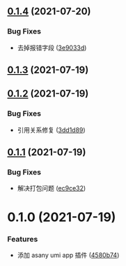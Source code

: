 ## [0.1.4](https://github.com/limaofeng/umi-plugin-app/compare/v0.1.3...v0.1.4) (2021-07-20)


### Bug Fixes

* 去掉报错字段 ([3e9033d](https://github.com/limaofeng/umi-plugin-app/commit/3e9033dcd91bdd41f25d57b13830f280985f3b52))



## [0.1.3](https://github.com/limaofeng/umi-plugin-app/compare/v0.1.2...v0.1.3) (2021-07-19)



## [0.1.2](https://github.com/limaofeng/umi-plugin-app/compare/v0.1.1...v0.1.2) (2021-07-19)


### Bug Fixes

* 引用关系修复 ([3dd1d89](https://github.com/limaofeng/umi-plugin-app/commit/3dd1d893439dc9b1d9360dad7c2c3ff165ac947f))



## [0.1.1](https://github.com/limaofeng/umi-plugin-app/compare/v0.1.0...v0.1.1) (2021-07-19)


### Bug Fixes

* 解决打包问题 ([ec9ce32](https://github.com/limaofeng/umi-plugin-app/commit/ec9ce32f3657cf0d03c4fa894c46b50bd8d2f610))



# 0.1.0 (2021-07-19)


### Features

* 添加 asany umi app 插件 ([4580b74](https://github.com/limaofeng/umi-plugin-app/commit/4580b7448abb05a1973555ce0cbb8db037262cfd))



